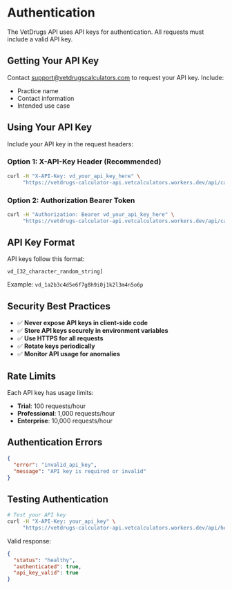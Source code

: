 # Authentication

The VetDrugs API uses API keys for authentication. All requests must include a valid API key.

## Getting Your API Key

Contact support@vetdrugscalculators.com to request your API key. Include:
- Practice name
- Contact information
- Intended use case

## Using Your API Key

Include your API key in the request headers:

### Option 1: X-API-Key Header (Recommended)

```bash
curl -H "X-API-Key: vd_your_api_key_here" \
     "https://vetdrugs-calculator-api.vetcalculators.workers.dev/api/calculate"
```

### Option 2: Authorization Bearer Token

```bash
curl -H "Authorization: Bearer vd_your_api_key_here" \
     "https://vetdrugs-calculator-api.vetcalculators.workers.dev/api/calculate"
```

## API Key Format

API keys follow this format:
```
vd_[32_character_random_string]
```

Example: `vd_1a2b3c4d5e6f7g8h9i0j1k2l3m4n5o6p`

## Security Best Practices

- ✅ **Never expose API keys in client-side code**
- ✅ **Store API keys securely in environment variables**
- ✅ **Use HTTPS for all requests**
- ✅ **Rotate keys periodically**
- ✅ **Monitor API usage for anomalies**

## Rate Limits

Each API key has usage limits:
- **Trial**: 100 requests/hour
- **Professional**: 1,000 requests/hour
- **Enterprise**: 10,000 requests/hour

## Authentication Errors

```json
{
  "error": "invalid_api_key",
  "message": "API key is required or invalid"
}
```

## Testing Authentication

```bash
# Test your API key
curl -H "X-API-Key: your_api_key" \
     "https://vetdrugs-calculator-api.vetcalculators.workers.dev/api/health"
```

Valid response:
```json
{
  "status": "healthy",
  "authenticated": true,
  "api_key_valid": true
}
```
